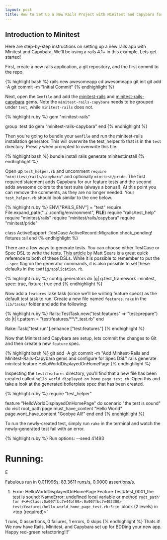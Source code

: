 ```yaml
---
layout: post
title: How to Set Up a New Rails Project with Minitest and Capybara for Behaviour Driven Development
---
```


## Introduction to Minitest

Here are step-by-step instructions on setting up a new rails app with Minitest and Capybara. We'll be using a rails 4.1+ in this example. Lets get started!

First, create a new rails application, a git repository, and the first commit to the repo.

{% highlight bash %}
rails new awesomeapp
cd awesomeapp
git init
git add -A
git commit -m "Initial Commit"
{% endhighlight %}

Next, open the `Gemfile` and add the [minitest-rails](https://github.com/blowmage/minitest-rails) and [minitest-rails-capybara](https://github.com/blowmage/minitest-rails-capybara) gems. Note the `minitest-rails-capybara` needs to be grouped under `test`, while `minitest-rails` does not.

{% highlight ruby %}
gem "minitest-rails"

group :test do
  gem "minitest-rails-capybara"
end
{% endhighlight %}

Then you're going to bundle your `Gemfile` and run the minitest-rails installation generator. This will overwrite the test_helper.rb that is in the `test` directory.  Press `y` when prompted to overwrite this file.

{% highlight bash %}
bundle install
rails generate minitest:install
{% endhighlight %}

Open up `test_helper.rb` and uncomment `require "mintitest/rails/capybara"` and optionally `minitest/pride`. The first required statement adds Capybara for our feature tests and the second adds awesome colors to the test suite (always a bonus!). At this point you can remove the comments, as they are no longer needed. Your `test_helper.rb` should look similar to the one below.

{% highlight ruby %}
ENV["RAILS_ENV"] = "test"
require File.expand_path("../../config/environment", __FILE__)
require "rails/test_help"
require "minitest/rails"
require "minitest/rails/capybara"
require "minitest/pride"

class ActiveSupport::TestCase
  ActiveRecord::Migration.check_pending!
  fixtures :all
end
{% endhighlight %}

There are a few ways to generate tests. You can choose either TestCase or Spec DSL to write the tests. [This article](http://www.mattsears.com/articles/2011/12/10/minitest-quick-reference) by Matt Sears is a great quick reference to both of these DSLs. While it is possible to remember to put the `--spec` flag on the generator commands, it is also possible to set these defaults in the `config/application.rb`.

{% highlight ruby %}
config.generators do |g|
  g.test_framework :minitest, spec: true, fixture: true
end
{% endhighlight %}

Now add a `features` rake task (since we'll be writing feature specs) as the default test task to run. Create a new file named `features.rake` in the `lib/tasks/` folder and add the following:

{% highlight ruby %}
Rails::TestTask.new("test:features" => "test:prepare") do |t|
  t.pattern = "test/features/**/*_test.rb"
end

Rake::Task["test:run"].enhance ["test:features"]
{% endhighlight %}

Now that Minitest and Capybara are setup, lets commit the changes to Git and then create a new `feature` spec.

{% highlight bash %}
git add -A
git commit -m "Add Minitest-Rails and Minitest-Rails-Capybara gems and configure for Spec DSL"
rails generate minitest:feature HelloWorldDisplayedOnHomePage
{% endhighlight %}

Inspecting the `test/features` directory, you'll find that a new file has been created called `hello_world_displayed_on_home_page_test.rb`. Open this and take a look at the generated boilerplate spec that has been created.

{% highlight ruby %}
require "test_helper"

feature "HelloWorldDisplayedOnHomePage" do
  scenario "the test is sound" do
    visit root_path
    page.must_have_content "Hello World"
    page.wont_have_content "Goobye All!"
  end
end
{% endhighlight %}

To run the newly-created test, simply run `rake` in the terminal and watch the newly-generated test fail with an error.

{% highlight ruby %}
Run options: --seed 41493 
# Running:

E

Fabulous run in 0.011996s, 83.3611 runs/s, 0.0000 assertions/s.

1) Error:
HelloWorldDisplayedOnHomePage Feature Test#test_0001_the test is sound:
NameError: undefined local variable or method `root_path' for #<#<Class:0x007fbc7e44bf00>:0x007fbc7e402300>
test/features/hello_world_home_page_test.rb:5:in `block (2 levels) in <top (required)>'

1 runs, 0 assertions, 0 failures, 1 errors, 0 skips
{% endhighlight %}
Thats it! We now have Rails, Minitest, and Capybara set up for BDDing your new app.  Happy red-green refactoring!!!'`
